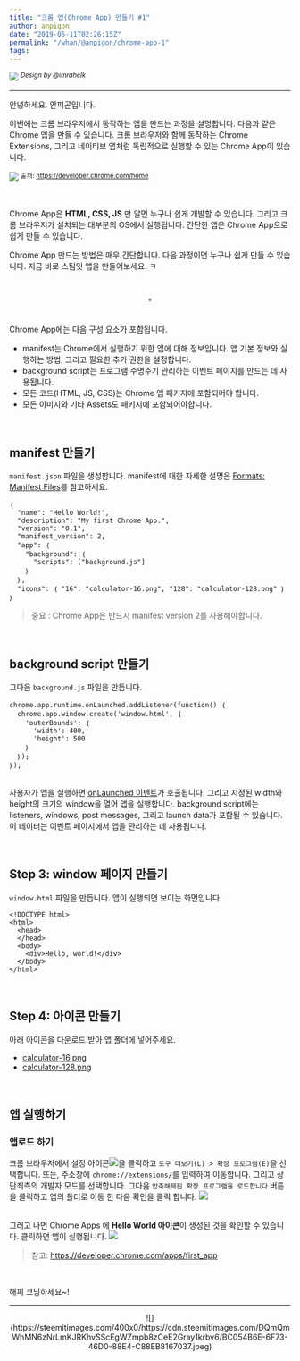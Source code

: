 ```yaml
---
title: "크롬 앱(Chrome App) 만들기 #1"
author: anpigon
date: "2019-05-11T02:26:15Z"
permalink: "/whan/@anpigon/chrome-app-1"
tags:
---
```

![](https://steemitimages.com/0x0/https://cdn.steemitimages.com/DQmXtBYt3kXFAhrVjuGUGa5TQrgUZ2nL8npNsg67WYqZQ57/11A557AA-ADD4-484C-AD9E-FCD37D09C38B.jpeg)
<sup>*Design by &#64;&#105;mrahelk*</sup>
***

안녕하세요. 안피곤입니다.

이번에는 크롬 브라우저에서 동작하는 앱을 만드는 과정을 설명합니다. 다음과 같은 Chrome 앱을 만들 수 있습니다. 크롬 브라우저와 함께 동작하는 Chrome Extensions, 그리고 네이티브 앱처럼 독립적으로 실행할 수 있는 Chrome App이 있습니다.

![](https://files.steempeak.com/file/steempeak/anpigon/f5S2QwJc-E18489E185B3E1848FE185B3E18485E185B5E186ABE18489E185A3E186BA202019-05-112010.51.23.png)
<sup>출처: https://developer.chrome.com/home</sup>

&nbsp;

 Chrome App은 **HTML, CSS, JS** 만 알면 누구나 쉽게 개발할 수 있습니다. 그리고 크롬 브라우저가 설치되는 대부분의 OS에서 실행됩니다. 간단한 앱은 Chrome App으로 쉽게 만들 수 있습니다. 

Chrome App 만드는 방법은 매우 간단합니다. 다음 과정이면 누구나 쉽게 만들 수 있습니다. 지금 바로 스팀잇 앱을 만들어보세요. ㅋ

<br><center>*</center><br>

Chrome App에는 다음 구성 요소가 포함됩니다.

* manifest는 Chrome에서 실행하기 위한 앱에 대해 정보입니다. 앱 기본 정보와 실행하는 방법, 그리고 필요한 추가 권한을 설정합니다.
* background script는 프로그램 수명주기 관리하는 이벤트 페이지를 만드는 데 사용됩니다.
* 모든 코드(HTML, JS, CSS)는 Chrome 앱 패키지에 포함되어야 합니다.
* 모든 이미지와 기타 Assets도 패키지에 포함되어야합니다.

&nbsp;

## manifest 만들기

`manifest.json` 파일을 생성합니다. manifest에 대한 자세한 설명은 [Formats: Manifest Files](https://developer.chrome.com/apps/manifest)를 참고하세요.

```
｛
  "name": "Hello World!",
  "description": "My first Chrome App.",
  "version": "0.1",
  "manifest_version": 2,
  "app": ｛
    "background": ｛
      "scripts": ["background.js"]
    ｝
  ｝,
  "icons": ｛ "16": "calculator-16.png", "128": "calculator-128.png" ｝
｝
```
> 중요 : Chrome App은 반드시 manifest version 2를 사용해야합니다.

&nbsp;

## background script 만들기

그다음 `background.js` 파일을 만듭니다.

```
chrome.app.runtime.onLaunched.addListener(function() ｛
  chrome.app.window.create('window.html', ｛
    'outerBounds': ｛
      'width': 400,
      'height': 500
    ｝
  ｝);
｝);
```

<br>사용자가 앱을 실행하면 [onLaunched 이벤트](https://developer.chrome.com/apps/app_lifecycle#lifecycle)가 호출됩니다. 그리고 지정된 width와 height의 크기의 window을 열어 앱을 실행합니다. background script에는 listeners, windows, post messages, 그리고 launch data가 포함될 수 있습니다. 이 데이터는 이벤트 페이지에서 앱을 관리하는 데 사용됩니다.

&nbsp;

## Step 3: window 페이지 만들기

`window.html` 파일을 만듭니다. 앱이 실행되면 보이는 화면입니다.

```
<!DOCTYPE html>
<html>
  <head>
  </head>
  <body>
    <div>Hello, world!</div>
  </body>
</html>
```

&nbsp;

## Step 4: 아이콘 만들기
아래 아이콘을 다운로드 받아 앱 폴더에 넣어주세요.

* [calculator-16.png](https://developer.chrome.com/static/images/calculator-16.png)
* [calculator-128.png](https://developer.chrome.com/static/images/calculator-128.png)


&nbsp;

## 앱 실행하기

### 앱로드 하기

크롬 브라우저에서 설정 아이콘![](https://developer.chrome.com/static/images/hotdogmenu.png)을 클릭하고 `도구 더보기(L) > 확장 프로그램(E)`을 선택합니다. 또는, 주소창에 `chrome://extensions/`를 입력하여 이동합니다. 그리고 상단죄측의 개발자 모드를 선택합니다. 그다음 `압축해제된 확장 프로그램을 로드합니다` 버튼을 클릭하고 앱의 폴더로 이동 한 다음 확인을 클릭 합니다.
![](https://cdn.steemitimages.com/DQmSmQuUz1Y9sNESteR4qnWrKDVwSJ6RegV27EATQ5maKZU/％E1％84％89％E1％85％B3％E1％84％8F％E1％85％B3％E1％84％85％E1％85％B5％E1％86％AB％E1％84％89％E1％85％A3％E1％86％BA％202019-05-11％2008.17.43.png)

<br>그러고 나면 Chrome Apps 에 **Hello World 아이콘**이 생성된 것을 확인할 수 있습니다. 클릭하면 앱이 실행됩니다.
![](https://files.steempeak.com/file/steempeak/anpigon/mbTPWmNb-2019-05-112010-43-44.2019-05-112010_44_13.gif)

> 참고: https://developer.chrome.com/apps/first_app

<br>

해피 코딩하세요~!

***

<center>![](https://steemitimages.com/400x0/https://cdn.steemitimages.com/DQmQmWhMN6zNrLmKJRKhvSScEgWZmpb8zCeE2Gray1krbv6/BC054B6E-6F73-46D0-88E4-C88EB8167037.jpeg)</center>
